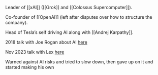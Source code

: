 Leader of [[xAI]] ([[Grok]] and [[Colossus Supercomputer]]).

Co-founder of [[OpenAI]] (left after disputes over how to structure the company).

Head of Tesla’s self driving AI along with [[Andrej Karpathy]].

2018 talk with Joe Rogan about AI [here](https://youtu.be/Ra3fv8gl6NE?si=LdejGlavw4IwCAYc)

Nov 2023 talk with Lex [here](https://youtu.be/JN3KPFbWCy8?si=jt2pK2T7ORL24nll)

Warned against AI risks and tried to slow down, then gave up on it and started making his own